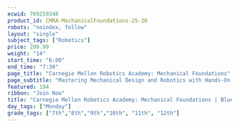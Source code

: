 ```yaml
---
ecwid: 769259348
product_id: CMRA-MechanicalFoundations-25-26
robots: "noindex, follow"
layout: "single"
subject_tags: ["Robotics"]
price: 299.99
weight: "14"
start_time: "6:00"
end_time: "7:30"
page_title: "Carnegie Mellon Robotics Academy: Mechanical Foundations"
page_subtitle: "Mastering Mechanical Design and Robotics with Hands-On REV DUO Projects"
featured: 194
ribbon: "Join Now"
title: "Carnegie Mellon Robotics Academy: Mechanical Foundations | Blue Ridge Boost"
day_tags: ["Monday"]
grade_tags: ["7th","8th","9th","10th", "11th", "12th"]
---
```

